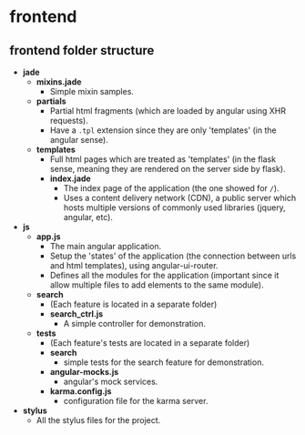 # frontend #

## frontend folder structure ##

* **jade**
	* **mixins.jade**
		* Simple mixin samples.
	* **partials**
		* Partial html fragments (which are loaded by angular using XHR requests).
		* Have a `.tpl` extension since they are only 'templates' (in the angular sense).
	* **templates**
		* Full html pages which are treated as 'templates' (in the flask sense, meaning they are rendered on the server side by flask).
		* **index.jade**
			* The index page of the application (the one showed for `/`).  
			* Uses a content delivery network (CDN), a public server which hosts multiple versions of commonly used libraries (jquery, angular, etc).
* **js**
	* **app.js**
		* The main angular application.
		* Setup the 'states' of the application (the connection between urls and html templates), using angular-ui-router.
		* Defines all the modules for the application (important since it allow multiple files to add elements to the same module).
	*  **search**
		* (Each feature is located in a separate folder)
		* **search_ctrl.js**
			* A simple controller for demonstration.     
    *  **tests**
        * (Each feature's tests are located in a separate folder)
        * **search**
            * simple tests for the search feature for demonstration.
        * **angular-mocks.js**
            * angular's mock services.
        * **karma.config.js**
            * configuration file for the karma server.
* **stylus**
	* All the stylus files for the project.

